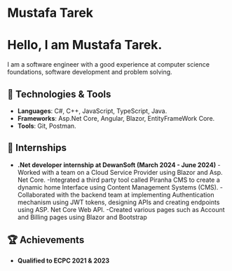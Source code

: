 # Mustafa Tarek
# Hello, I am Mustafa Tarek.
I am a software engineer with a good experience at computer science foundations, software development and problem solving.

## 🔧 Technologies & Tools

- **Languages**:  C#, C++, JavaScript, TypeScript, Java.
- **Frameworks**: Asp.Net Core, Angular, Blazor, EntityFrameWork Core.
- **Tools**: Git, Postman.
## 💼 Internships

- **.Net developer internship at DewanSoft (March 2024 - June 2024)**
-Worked with a team on a Cloud Service Provider using Blazor and Asp. Net Core.
-Integrated a third party tool called Piranha CMS to create a dynamic home Interface
using Content Management Systems (CMS).
-Collaborated with the backend team at implementing Authentication mechanism using
JWT tokens, designing APIs and creating endpoints using ASP. Net Core Web API.
-Created various pages such as Account and Billing pages using Blazor and Bootstrap

## 🏆 Achievements

- **Qualified to ECPC 2021 & 2023**


